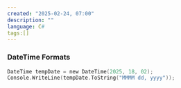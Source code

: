 ```yaml
---
created: "2025-02-24, 07:00"
description: ""
language: C#
tags:[]
---
```

### DateTime Formats


```c
DateTime tempDate = new DateTime(2025, 18, 02);
Console.WriteLine(tempDate.ToString("MMMM dd, yyyy"));
```